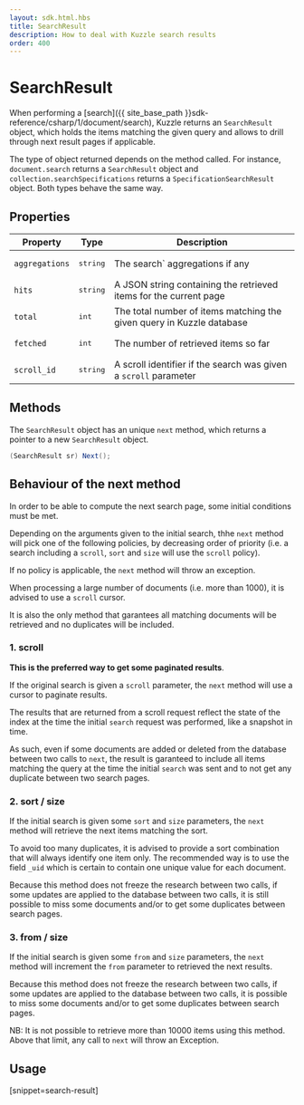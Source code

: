 ```yaml
---
layout: sdk.html.hbs
title: SearchResult
description: How to deal with Kuzzle search results
order: 400
---
```

# SearchResult

When performing a [search]({{ site_base_path }}sdk-reference/csharp/1/document/search), Kuzzle returns an `SearchResult` object, which holds the items matching the given query and allows to drill through next result pages if applicable.

The type of object returned depends on the method called. For instance, `document.search` returns a `SearchResult` object and `collection.searchSpecifications` returns a `SpecificationSearchResult` object. Both types behave the same way.

## Properties

| Property | Type | Description |
|--- |--- |--- |
| `aggregations` | <pre>string</pre> | The search` aggregations if any |
| `hits` | <pre>string</pre> | A JSON string containing the retrieved items for the current page |
| `total` | <pre>int</pre> | The total number of items matching the given query in Kuzzle database |
| `fetched` | <pre>int</pre> | The number of retrieved items so far |
| `scroll_id` | <pre>string</pre> | A scroll identifier if the search was given a `scroll` parameter |

## Methods

The `SearchResult` object has an unique `next` method, which returns a pointer to a new `SearchResult` object.

```csharp
(SearchResult sr) Next();
```

## Behaviour of the next method

In order to be able to compute the next search page, some initial conditions must be met.

Depending on the arguments given to the initial search, thhe `next` method will pick one of the following policies, by decreasing order of priority (i.e. a search including a `scroll`, `sort` and `size` will use the `scroll` policy).

If no policy is applicable, the `next` method will throw an exception.

<div class="alert alert-info">
  <p>
  When processing a large number of documents (i.e. more than 1000), it is advised to use a <code>scroll</code> cursor.
  </p>
  <p>
  It is also the only method that garantees all matching documents will be retrieved and no duplicates will be included.
  </p>
</div>

### 1. scroll

**This is the preferred way to get some paginated results**.

If the original search is given a `scroll` parameter, the `next` method will use a cursor to paginate results.

The results that are returned from a scroll request reflect the state of the index at the time the initial `search` request was performed, like a snapshot in time.

As such, even if some documents are added or deleted from the database between two calls to `next`, the result is garanteed to include all items matching the query at the time the initial `search` was sent and to not get any duplicate between two search pages.

### 2. sort / size

If the initial search is given some `sort` and `size` parameters, the `next` method will retrieve the next items matching the sort.

To avoid too many duplicates, it is advised to provide a sort combination that will always identify one item only. The recommended way is to use the field `_uid` which is certain to contain one unique value for each document.

Because this method does not freeze the research between two calls, if some updates are applied to the database between two calls, it is still possible to miss some documents and/or to get some duplicates between search pages.

### 3. from / size

If the initial search is given some `from` and `size` parameters, the `next` method will increment the `from` parameter to retrieved the next results.

Because this method does not freeze the research between two calls, if some updates are applied to the database between two calls, it is possible to miss some documents and/or to get some duplicates between search pages.

<div class="alert alert-info">
  <p>
    NB: It is not possible to retrieve more than 10000 items using this method. Above that limit, any call to <code>next</code> will throw an Exception.
  </p>
</div>

## Usage

[snippet=search-result]
